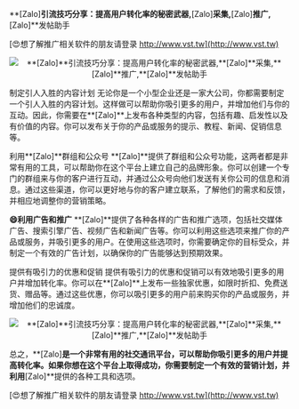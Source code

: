 **[Zalo]**引流技巧分享：提高用户转化率的秘密武器,**[Zalo]**采集,**[Zalo]**推广,**[Zalo]**发帖助手

[😍想了解推广相关软件的朋友请登录 http://www.vst.tw](http://www.vst.tw)

 <center><img src="https://vst.tw/MP4/tuiguang/png/0.png" alt="**[Zalo]**引流技巧分享：提高用户转化率的秘密武器,**[Zalo]**采集,**[Zalo]**推广,**[Zalo]**发帖助手"></center>

制定引人入胜的内容计划
无论你是一个小型企业还是一家大公司，你都需要制定一个引人入胜的内容计划。这样做可以帮助你吸引更多的用户，并增加他们与你的互动。因此，你需要在**[Zalo]**上发布各种类型的内容，包括有趣、启发性以及有价值的内容。你可以发布关于你的产品或服务的提示、教程、新闻、促销信息等。

利用**[Zalo]**群组和公众号
**[Zalo]**提供了群组和公众号功能，这两者都是非常有用的工具，可以帮助你在这个平台上建立自己的品牌形象。你可以创建一个专门的群组来与你的客户进行互动，并通过公众号向他们发送有关你公司的信息和消息。通过这些渠道，你可以更好地与你的客户建立联系，了解他们的需求和反馈，并相应地调整你的营销策略。

**😄利用广告和推广**
**[Zalo]**提供了各种各样的广告和推广选项，包括社交媒体广告、搜索引擎广告、视频广告和新闻广告等。你可以利用这些选项来推广你的产品或服务，并吸引更多的用户。在使用这些选项时，你需要确定你的目标受众，并制定一个有效的广告计划，以确保你的广告能够达到预期效果。

提供有吸引力的优惠和促销
提供有吸引力的优惠和促销可以有效地吸引更多的用户并增加转化率。你可以在**[Zalo]**上发布一些独家优惠，如限时折扣、免费送货、赠品等。通过这些优惠，你可以吸引更多的用户前来购买你的产品或服务，并增加他们的忠诚度。

 <center><img src="https://vst.tw/MP4/tuiguang/png/0.png" alt="**[Zalo]**引流技巧分享：提高用户转化率的秘密武器,**[Zalo]**采集,**[Zalo]**推广,**[Zalo]**发帖助手"></center>

总之，**[Zalo]**是一个非常有用的社交通讯平台，可以帮助你吸引更多的用户并提高转化率。如果你想在这个平台上取得成功，你需要制定一个有效的营销计划，并利用**[Zalo]**提供的各种工具和选项。

[😍想了解推广相关软件的朋友请登录 http://www.vst.tw](http://www.vst.tw)



